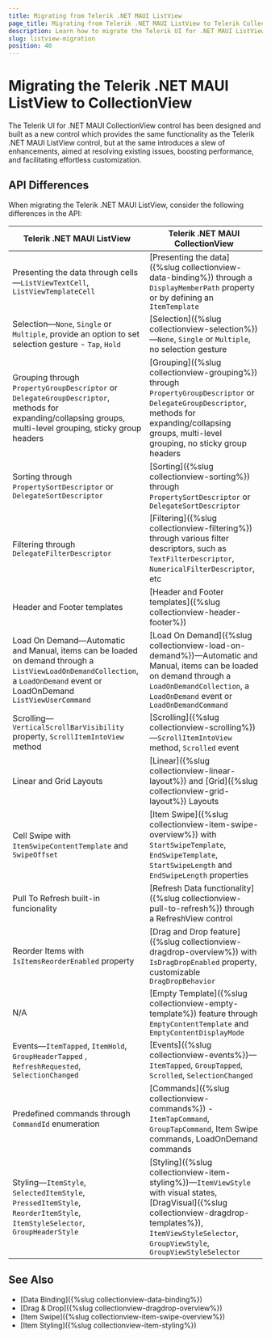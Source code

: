 ```yaml
---
title: Migrating from Telerik .NET MAUI ListView
page_title: Migrating from Telerik .NET MAUI ListView to Telerik CollectionView
description: Learn how to migrate the Telerik UI for .NET MAUI ListView to the Telerik CollectionView for .NET MAUI.
slug: listview-migration
position: 40
---
```


# Migrating the Telerik .NET MAUI ListView to CollectionView

The Telerik UI for .NET MAUI CollectionView control has been designed and built as a new control which provides the same functionality as the Telerik .NET MAUI ListView control, but at the same introduces a slew of enhancements, aimed at resolving existing issues, boosting performance, and facilitating effortless customization. 

## API Differences

When migrating the Telerik .NET MAUI ListView, consider the following differences in the API:

| Telerik .NET MAUI ListView | Telerik .NET MAUI CollectionView |
| ------------- | ------------- |
| Presenting the data through cells&mdash;`ListViewTextCell`, `ListViewTemplateCell` | [Presenting the data]({%slug collectionview-data-binding%}) through a `DisplayMemberPath` property or by defining an `ItemTemplate` |
 Selection&mdash;`None`, `Single` or `Multiple`, provide an option to set selection gesture - `Tap`, `Hold` | [Selection]({%slug collectionview-selection%})&mdash;`None`, `Single` or `Multiple`, no selection gesture |
| Grouping through `PropertyGroupDescriptor` or `DelegateGroupDescriptor`, methods for expanding/collapsing groups, multi-level grouping, sticky group headers | [Grouping]({%slug collectionview-grouping%}) through `PropertyGroupDescriptor` or `DelegateGroupDescriptor`, methods for expanding/collapsing groups, multi-level grouping, no sticky group headers |
| Sorting through `PropertySortDescriptor` or `DelegateSortDescriptor` | [Sorting]({%slug collectionview-sorting%}) through `PropertySortDescriptor` or `DelegateSortDescriptor` |
| Filtering through `DelegateFilterDescriptor` | [Filtering]({%slug collectionview-filtering%}) through various filter descriptors, such as `TextFilterDescriptor`, `NumericalFilterDescriptor`, etc |
| Header and Footer templates | [Header and Footer templates]({%slug collectionview-header-footer%}) |
| Load On Demand&mdash;Automatic and Manual, items can be loaded on demand through a `ListViewLoadOnDemandCollection`, a `LoadOnDemand` event or LoadOnDemand `ListViewUserCommand`  | [Load On Demand]({%slug collectionview-load-on-demand%})&mdash;Automatic and Manual, items can be loaded on demand through a `LoadOnDemandCollection`, a `LoadOnDemand` event or `LoadOnDemandCommand` |
| Scrolling&mdash;`VerticalScrollBarVisibility` property, `ScrollItemIntoView` method | [Scrolling]({%slug collectionview-scrolling%})&mdash;`ScrollItemIntoView` method, `Scrolled` event |
| Linear and Grid Layouts | [Linear]({%slug collectionview-linear-layout%}) and [Grid]({%slug collectionview-grid-layout%}) Layouts |
| Cell Swipe with `ItemSwipeContentTemplate` and `SwipeOffset` | [Item Swipe]({%slug collectionview-item-swipe-overview%}) with `StartSwipeTemplate`, `EndSwipeTemplate`, `StartSwipeLength` and `EndSwipeLength` properties |
| Pull To Refresh built-in funcionality | [Refresh Data functionality]({%slug collectionview-pull-to-refresh%}) through a RefreshView control |
| Reorder Items with `IsItemsReorderEnabled` property | [Drag and Drop feature]({%slug collectionview-dragdrop-overview%}) with `IsDragDropEnabled` property, customizable `DragDropBehavior` | 
| N/A | [Empty Template]({%slug collectionview-empty-template%}) feature through `EmptyContentTemplate` and `EmptyContentDisplayMode` |
| Events&mdash;`ItemTapped`, `ItemHold`, `GroupHeaderTapped` , `RefreshRequested`, `SelectionChanged` | [Events]({%slug collectionview-events%})&mdash;`ItemTapped`, `GroupTapped`, `Scrolled`, `SelectionChanged` |
| Predefined commands through `CommandId` enumeration| [Commands]({%slug collectionview-commands%}) -  `ItemTapCommand`, `GroupTapCommand`, Item Swipe commands, LoadOnDemand commands |
| Styling&mdash;`ItemStyle`, `SelectedItemStyle`, `PressedItemStyle`, `ReorderItemStyle`, `ItemStyleSelector`, `GroupHeaderStyle` | [Styling]({%slug collectionview-item-styling%})&mdash;`ItemViewStyle` with visual states, [DragVisual]({%slug collectionview-dragdrop-templates%}), `ItemViewStyleSelector`, `GroupViewStyle`, `GroupViewStyleSelector`|

## See Also

- [Data Binding]({%slug collectionview-data-binding%})
- [Drag & Drop]({%slug collectionview-dragdrop-overview%})
- [Item Swipe]({%slug collectionview-item-swipe-overview%})
- [Item Styling]({%slug collectionview-item-styling%})
